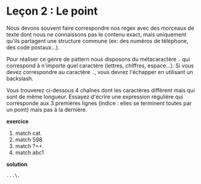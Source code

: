 # Leçon 2 : Le point

Nous devons souvent faire correspondre nos regex avec des morceaux de texte dont nous ne connaissons pas le contenu exact, mais uniquement qu'ils partagent une structure commune (ex: des numéros de téléphone, des code postaux...).

Pour réaliser ce genre de pattern nous disposons du métacaractère `.` qui correspond à n'importe quel caractère (lettres, chiffres, espace...). Si vous devez correspondre au caractère `.`, vous devrez l'échapper en utilisant un backslash.

Vous trouverez ci-dessous 4 chaînes dont les caractères diffèrent mais qui sont de même longueur. Essayez d'écrire une expression régulière qui corresponde aux 3 premières lignes (indice : elles se terminent toutes par un point) mais pas à la dernière.

**exercice**

1. match cat.
2. match 598.
3. match ?=+.
4. match abc1

**solution**

`...\.`